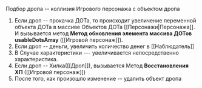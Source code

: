 Подбор дропа -- коллизия Игрового персонажа с объектом дропа



1. Если дроп -- прокачка ДОТа, то происходит увеличение переменной объекта ДОТа в массиве Объектов ДОТа [[Персонажи|Персонажа]]. И вызывается метод **Метод обновления элемента массива ДОТов usableDotsArray** ([[Игровой персонаж]]).
2. Если дроп -- деньги, увеличить количество денег в [[Наблюдатель]]
3. В Случае характеристики --- увеличивается непосредственно характеристика.
4. Если дроп -- Хилка([[Дроп]]), вызывается Метод **Восстановления ХП** ([[Игровой персонаж]])
5. После того, как произошло изменение -- удалить объект дропа
